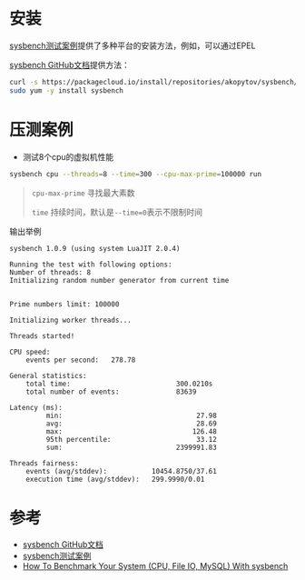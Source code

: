 # 安装

[sysbench测试案例](https://wiki.mikejung.biz/Sysbench)提供了多种平台的安装方法，例如，可以通过EPEL

[sysbench GitHub文档](https://github.com/akopytov/sysbench)提供方法：

```bash
curl -s https://packagecloud.io/install/repositories/akopytov/sysbench/script.rpm.sh | sudo bash
sudo yum -y install sysbench
```

# 压测案例

* 测试8个cpu的虚拟机性能

```bash
sysbench cpu --threads=8 --time=300 --cpu-max-prime=100000 run
```

> `cpu-max-prime` 寻找最大素数
>
> `time` 持续时间，默认是`--time=0`表示不限制时间

输出举例

```
sysbench 1.0.9 (using system LuaJIT 2.0.4)

Running the test with following options:
Number of threads: 8
Initializing random number generator from current time


Prime numbers limit: 100000

Initializing worker threads...

Threads started!

CPU speed:
    events per second:   278.78

General statistics:
    total time:                          300.0210s
    total number of events:              83639

Latency (ms):
         min:                                 27.98
         avg:                                 28.69
         max:                                126.48
         95th percentile:                     33.12
         sum:                            2399991.83

Threads fairness:
    events (avg/stddev):           10454.8750/37.61
    execution time (avg/stddev):   299.9990/0.01
```

# 参考

* [sysbench GitHub文档](https://github.com/akopytov/sysbench)
* [sysbench测试案例](https://wiki.mikejung.biz/Sysbench)
* [How To Benchmark Your System (CPU, File IO, MySQL) With sysbench](https://www.howtoforge.com/how-to-benchmark-your-system-cpu-file-io-mysql-with-sysbench)